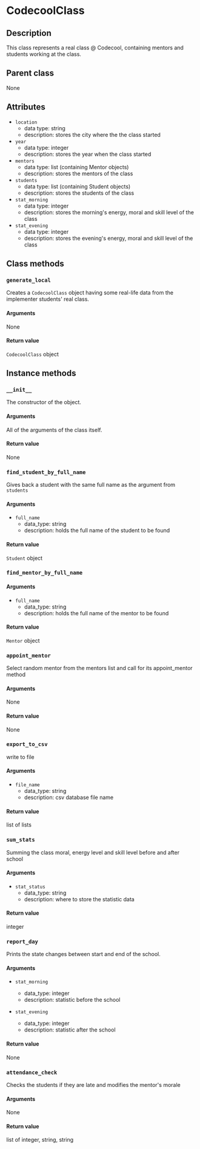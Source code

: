 # CodecoolClass

## Description
This class represents a real class @ Codecool, containing mentors and students working at the class.

## Parent class
None

## Attributes

* ```location```
  * data type: string
  * description: stores the city where the the class started
* ```year```
  * data type: integer
  * description: stores the year when the class started
* ```mentors```
   * data type: list (containing Mentor objects)
   * description: stores the mentors of the class
* ```students```
  * data type: list (containing Student objects)
  * description: stores the students of the class
* ```stat_morning```
  * data type: integer
  * description: stores the morning's energy, moral and skill level of the class
* ```stat_evening```
  * data type: integer
  * description: stores the evening's energy, moral and skill level of the class  

## Class methods

### ```generate_local```

Creates a ```CodecoolClass``` object having some real-life data from the implementer students' real class.

#### Arguments
None

#### Return value

```CodecoolClass``` object

## Instance methods

### ```__init__```
The constructor of the object.

#### Arguments

All of the arguments of the class itself.

#### Return value
None

### ```find_student_by_full_name```

Gives back a student with the same full name as the argument from ```students```
#### Arguments
* ```full_name```
  * data_type: string
  * description: holds the full name of the student to be found

#### Return value
```Student``` object

### ```find_mentor_by_full_name```

#### Arguments
* ```full_name```
  * data_type: string
  * description: holds the full name of the mentor to be found

#### Return value
```Mentor``` object

### ```appoint_mentor```
Select random mentor from the mentors list
and call for its appoint_mentor method

#### Arguments
None

#### Return value
None


### ```export_to_csv```
write to file

#### Arguments
* ```file_name```
  * data_type: string
  * description: csv database file name


#### Return value
list of lists

### ```sum_stats```
Summing the class moral, energy level and skill level before and after school

#### Arguments
* ```stat_status```
  * data_type: string
  * description: where to store the statistic data


#### Return value
integer

### ```report_day```
Prints the state changes between start and end of the school.

#### Arguments
* ```stat_morning```
  * data_type: integer
  * description: statistic before the school

* ```stat_evening```
  * data_type: integer
  * description: statistic after the school

#### Return value
None

### ```attendance_check```
Checks the students if they are late and modifies the mentor's morale

#### Arguments
None

#### Return value
list of integer, string, string
